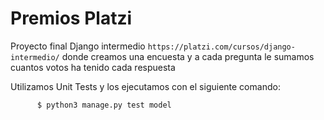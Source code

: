 # Premios Platzi

Proyecto final Django intermedio `https://platzi.com/cursos/django-intermedio/` donde creamos una encuesta y a cada pregunta le sumamos cuantos votos ha tenido cada respuesta

Utilizamos Unit Tests y los ejecutamos con el siguiente comando:
  
          $ python3 manage.py test model
